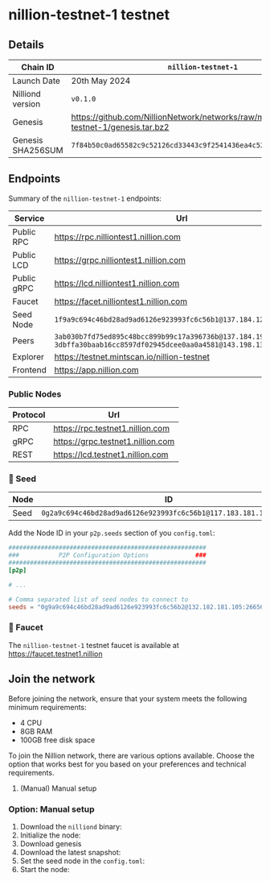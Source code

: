 # nillion-testnet-1 testnet

## Details

| Chain ID          | `nillion-testnet-1`                                                                   |
|-------------------|---------------------------------------------------------------------------------|
| Launch Date       | 20th May 2024                                                                  |
| Nilliond version  | `v0.1.0`                                                                   |
| Genesis           | <https://github.com/NillionNetwork/networks/raw/main/nillion-testnet-1/genesis.tar.bz2> |
| Genesis SHA256SUM | `7f84b50c0ad65582c9c52126cd33443c9f2541436ea4c525106ed9b58f7c9ef4`              |

## Endpoints

Summary of the `nillion-testnet-1` endpoints:

| Service     | Url                                                                                                                                    |
|-------------|----------------------------------------------------------------------------------------------------------------------------------------|
| Public RPC  | <https://rpc.nilliontest1.nillion.com>                                                                                                   |
| Public LCD  | <https://grpc.nilliontest1.nillion.com>                                                                                                  |
| Public gRPC | <https://lcd.nilliontest1.nillion.com>                                                                                                   |
| Faucet      | <https://facet.nilliontest1.nillion.com>                                                                                                 |
| Seed Node   | `1f9a9c694c46bd28ad9ad6126e923993fc6c56b1@137.184.121.105:26656`                                                                       |
| Peers       | `3ab030b7fd75ed895c48bcc899b99c17a396736b@137.184.190.127:26656` <br/> `3dbffa30baab16cc8597df02945dcee0aa0a4581@143.198.139.33:26656` |
| Explorer    | <https://testnet.mintscan.io/nillion-testnet>                                                                          |
| Frontend    |     <https://app.nillion.com>                                                                                                |

### Public Nodes

| Protocol | Url                                 |
|----------|-------------------------------------|
| RPC      | <https://rpc.testnet1.nillion.com>  |
| gRPC     | <https://grpc.testnet1.nillion.com> |
| REST     | <https://lcd.testnet1.nillion.com>  |

### 🌱 Seed

| Node | ID                                                               |
|------|------------------------------------------------------------------|
| Seed | `0g2a9c694c46bd28ad9ad6126e923993fc6c56b1@117.183.181.105:26656` |

Add the Node ID in your `p2p.seeds` section of you `config.toml`:

```toml
#######################################################
###           P2P Configuration Options             ###
#######################################################
[p2p]

# ...

# Comma separated list of seed nodes to connect to
seeds = "0g9a9c694c46bd28ad9ad6126e923993fc6c56b2@132.182.181.105:26656"
```

### 🚰 Faucet

The `nillion-testnet-1` testnet faucet is available at <https://faucet.testnet1.nillion>

## Join the network

Before joining the network, ensure that your system meets the following minimum requirements:

- 4 CPU
- 8GB RAM
- 100GB free disk space

To join the Nillion network, there are various options available. Choose the option that works best for you based on your preferences and technical requirements.

1. (Manual) Manual setup

### Option: Manual setup

1. Download the `nilliond` binary:
2. Initialize the node:
3. Download genesis
4. Download the latest snapshot:
5. Set the seed node in the `config.toml`:
6. Start the node:

